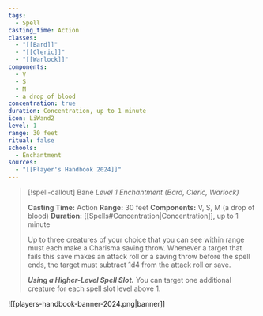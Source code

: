 ```yaml
---
tags:
  - Spell
casting_time: Action
classes:
  - "[[Bard]]"
  - "[[Cleric]]"
  - "[[Warlock]]"
components:
  - V
  - S
  - M
  - a drop of blood
concentration: true
duration: Concentration, up to 1 minute
icon: LiWand2
level: 1
range: 30 feet
ritual: false
schools:
  - Enchantment
sources: 
  - "[[Player's Handbook 2024]]"
---
```

>[!spell-callout] Bane
>_Level 1 Enchantment (Bard, Cleric, Warlock)_
>
>**Casting Time:** Action
>**Range:** 30 feet
>**Components:** V, S, M (a drop of blood)
>**Duration:** [[Spells#Concentration\|Concentration]], up to 1 minute
>
>Up to three creatures of your choice that you can see within range must each make a Charisma saving throw. Whenever a target that fails this save makes an attack roll or a saving throw before the spell ends, the target must subtract 1d4 from the attack roll or save.
>
>**_Using a Higher-Level Spell Slot._** You can target one additional creature for each spell slot level above 1.


![[players-handbook-banner-2024.png|banner]]